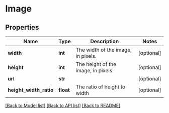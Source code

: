 # Image

## Properties
Name | Type | Description | Notes
------------ | ------------- | ------------- | -------------
**width** | **int** | The width of the image, in pixels. | [optional] 
**height** | **int** | The height of the image, in pixels. | [optional] 
**url** | **str** |  | [optional] 
**height_width_ratio** | **float** | The ratio of height to width | [optional] 

[[Back to Model list]](../README.md#documentation-for-models) [[Back to API list]](../README.md#documentation-for-api-endpoints) [[Back to README]](../README.md)


